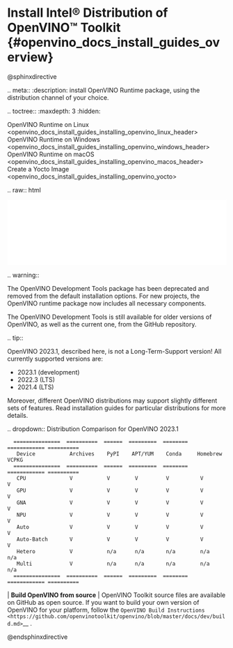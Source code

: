 # Install Intel® Distribution of OpenVINO™ Toolkit {#openvino_docs_install_guides_overview}

@sphinxdirective

.. meta::
   :description: install OpenVINO Runtime package, using the distribution channel 
                 of your choice.


.. toctree::
   :maxdepth: 3
   :hidden:

   OpenVINO Runtime on Linux <openvino_docs_install_guides_installing_openvino_linux_header>
   OpenVINO Runtime on Windows <openvino_docs_install_guides_installing_openvino_windows_header>
   OpenVINO Runtime on macOS <openvino_docs_install_guides_installing_openvino_macos_header>  
   Create a Yocto Image <openvino_docs_install_guides_installing_openvino_yocto>


.. raw:: html

   <script type="module" crossorigin src="_static/selector-tool/assets/index-f34d1fad.js"></script>
   <meta name="viewport" content="width=device-width, initial-scale=1.0" />
   <iframe id="selector" src="_static/selector-tool/selector-d0636ef.html" style="width: 100%; border: none" title="Download Intel® Distribution of OpenVINO™ Toolkit"></iframe>

.. warning::
   
   The OpenVINO Development Tools package has been deprecated and removed from the default
   installation options. For new projects, the OpenVINO runtime package now includes
   all necessary components.

   The OpenVINO Development Tools is still available for older versions of OpenVINO,
   as well as the current one, from the GitHub repository.


.. tip::
   
   OpenVINO 2023.1, described here, is not a Long-Term-Support version!
   All currently supported versions are:

   * 2023.1 (development)
   * 2022.3 (LTS)
   * 2021.4 (LTS) 

   Moreover, different OpenVINO distributions may support slightly different sets of features.
   Read installation guides for particular distributions for more details. 

   .. dropdown:: Distribution Comparison for OpenVINO 2023.1
   
      ===============  ==========  ======  =========  ========  ============ ==========
       Device           Archives    PyPI    APT/YUM    Conda     Homebrew     VCPKG
      ===============  ==========  ======  =========  ========  ============ ==========
       CPU              V           V        V         V          V           V
       GPU              V           V        V         V          V           V
       GNA              V           V        V         V          V           V
       NPU              V           V        V         V          V           V
       Auto             V           V        V         V          V           V
       Auto-Batch       V           V        V         V          V           V
       Hetero           V           n/a      n/a       n/a        n/a         n/a
       Multi            V           n/a      n/a       n/a        n/a         n/a
      ===============  ==========  ======  =========  ========  ============ ==========

| **Build OpenVINO from source**
|    OpenVINO Toolkit source files are available on GitHub as open source. If you want to build your own version of OpenVINO for your platform, 
     follow the `OpenVINO Build Instructions <https://github.com/openvinotoolkit/openvino/blob/master/docs/dev/build.md>`__ .



@endsphinxdirective

